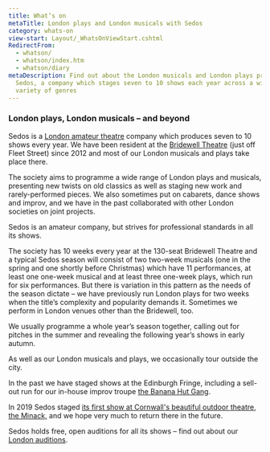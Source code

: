 ```yaml
---
title: What’s on
metaTitle: London plays and London musicals with Sedos
category: whats-on
view-start: Layout/_WhatsOnViewStart.cshtml
RedirectFrom:
  - whatson/
  - whatson/index.htm
  - whatson/diary
metaDescription: Find out about the London musicals and London plays produced by
  Sedos, a company which stages seven to 10 shows each year across a wide
  variety of genres
---
```

### London plays, London musicals – and beyond

Sedos is a [London amateur theatre](https://sedos.co.uk/) company which produces seven to 10 shows every year. We have been resident at the [Bridewell Theatre](https://sedos.co.uk/venues/bridewell) (just off Fleet Street) since 2012 and most of our London musicals and plays take place there.

The society aims to programme a wide range of London plays and musicals, presenting new twists on old classics as well as staging new work and rarely-performed pieces. We also sometimes put on cabarets, dance shows and improv, and we have in the past collaborated with other London societies on joint projects.

Sedos is an amateur company, but strives for professional standards in all its shows.

The society has 10 weeks every year at the 130-seat Bridewell Theatre and a typical Sedos season will consist of two two-week musicals (one in the spring and one shortly before Christmas) which have 11 performances, at least one one-week musical and at least three one-week plays, which run for six performances. But there is variation in this pattern as the needs of the season dictate – we have previously run London plays for two weeks when the title’s complexity and popularity demands it.  Sometimes we perform in London venues other than the Bridewell, too.

We usually programme a whole year’s season together, calling out for pitches in the summer and revealing the following year’s shows in early autumn.

As well as our London musicals and plays, we occasionally tour outside the city.

In the past we have staged shows at the Edinburgh Fringe, including a sell-out run for our in-house improv troupe [the Banana Hut Gang](https://sedos.co.uk/regular-events/simprov).

In 2019 Sedos staged [its first show at Cornwall's beautiful outdoor theatre, the Minack,](https://sedos.co.uk/shows/2019-a-swell-party) and we hope very much to return there in the future.

Sedos holds free, open auditions for all its shows – find out about our [London auditions](https://sedos.co.uk/get-involved).